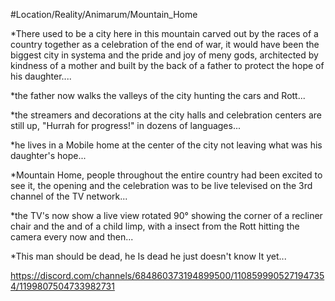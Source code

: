 #Location/Reality/Animarum/Mountain_Home 

*There used to be a city here in this mountain carved out by the races of a country together as a celebration of the end of war, it would have been the biggest city in systema and the pride and joy of meny gods, architected by kindness of a mother and built by the back of a father to protect the hope of his daughter....

*the father now walks the valleys of the city hunting the cars and Rott...

*the streamers and decorations at the city halls and celebration centers are still up, "Hurrah for progress!" in dozens of languages...

*he lives in a Mobile home at the center of the city not leaving what was his daughter's hope...

*Mountain Home, people throughout the entire country had been excited to see it, the opening and the celebration was to be live televised on the 3rd channel of the TV network...

*the TV's now show a live view rotated 90° showing the corner of a recliner chair and the and of a child limp, with a insect from the Rott hitting the camera every now and then...

*This man should be dead, he Is dead he just doesn't know It yet...

https://discord.com/channels/684860373194899500/1108599905271947354/1199807504733982731